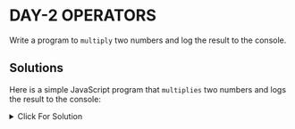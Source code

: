 # DAY-2 OPERATORS

Write a program to `multiply` two numbers and log the result to the console.

## Solutions

Here is a simple JavaScript program that `multiplies` two numbers and logs the result to the console:

<details>
  <summary>Click For Solution</summary>

```JS
// Function to multiply two numbers
function multiplyNumbers(num1, num2) {
  return num1 * num2;
}

// Define two numbers
let number1 = 7;
let number2 = 8;

// Call the function and store the result
let result = multiplyNumbers(number1, number2);

// Log the result to the console
console.log("The result is: " + result);
```

### Explanation

You can run this code in any JavaScript environment, such as a web browser's console or a Node.js runtime.

</details>
